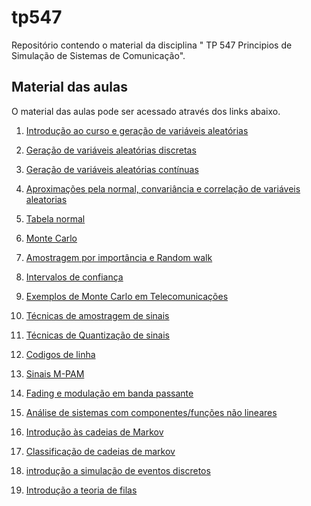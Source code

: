 # tp547
Repositório contendo o material da disciplina " TP 547 Principios de Simulação de Sistemas de Comunicação".
## Material das aulas

O material das aulas pode ser acessado através dos links abaixo.

1. [Introdução ao curso e geração de variáveis aleatórias](https://github.com/sam02/tp547/blob/main/aulas/aula1_2024_1.pdf)
   
2. [Geração de variáveis aleatórias discretas](https://github.com/sam02/tp547/blob/main/aulas/aula2_2024_1.pdf)
3. [Geração de variáveis aleatórias contínuas](https://github.com/sam02/tp547/blob/main/aulas/aula3_2024_1.pdf)
4. [Aproximações pela normal, convariância e correlação de variáveis aleatorias](https://github.com/sam02/tp547/blob/main/aulas/aula4_2024_1.pdf)
5. [Tabela normal](https://github.com/sam02/tp547/blob/main/aulas/Tabela_Normal.pdf)
6. [Monte Carlo](https://github.com/sam02/tp547/blob/main/aulas/aula5_2024_1.pdf)
7. [Amostragem por importância e Random walk](https://github.com/sam02/tp547/blob/main/aulas/aula6_2024_1.pdf)
8. [Intervalos de confiança](https://github.com/sam02/tp547/blob/main/aulas/aula7_2024_1.pdf)
9. [Exemplos de Monte Carlo em Telecomunicações](https://github.com/sam02/tp547/blob/main/aulas/aula8_2024_1.pdf)
10. [Técnicas de amostragem de sinais](https://github.com/sam02/tp547/blob/main/aulas/aula9_2024_1.pdf)
11. [Técnicas de Quantização de sinais](https://github.com/sam02/tp547/blob/main/aulas/aula10_2024_1.pdf)
12. [Codigos de linha](https://github.com/sam02/tp547/blob/main/aulas/aula11_2024_1.pdf)
13. [Sinais M-PAM](https://github.com/sam02/tp547/blob/main/aulas/aula12_2024_1.pdf)
14. [Fading e modulação em banda passante](https://github.com/sam02/tp547/blob/main/aulas/aula13_2024_1.pdf)
15. [Análise de sistemas com componentes/funções não lineares](https://github.com/sam02/tp547/blob/main/aulas/aula14_2024_1.pdf)
16. [Introdução às cadeias de Markov](https://github.com/sam02/tp547/blob/main/aulas/aula15_2024_1.pdf)
17. [Classificação de cadeias de markov](https://github.com/sam02/tp547/blob/main/aulas/aula16_2024_1.pdf)
18. [introdução a simulação de eventos discretos](https://github.com/sam02/tp547/blob/main/aulas/aula17_2024_1.pdf)
19. [Introdução a teoria de filas](https://github.com/sam02/tp547/blob/main/aulas/aula18_2024_1.pdf)
